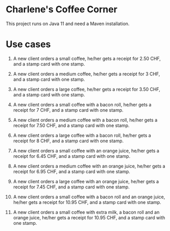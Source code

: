 # Charlene's Coffee Corner

This project runs on Java 11 and need a Maven installation.

# Use cases

1. A new client orders a small coffee, he/her gets a receipt for 2.50 CHF, and a stamp card with one stamp. 
1. A new client orders a medium coffee, he/her gets a receipt for 3 CHF, and a stamp card with one stamp. 
1. A new client orders a large coffee, he/her gets a receipt for 3.50 CHF, and a stamp card with one stamp. 
   
1. A new client orders a small coffee with a bacon roll, he/her gets a receipt for 7 CHF, and a stamp card with one stamp. 
1. A new client orders a medium coffee with a bacon roll, he/her gets a receipt for 7.50 CHF, and a stamp card with one stamp. 
1. A new client orders a large coffee with a bacon roll, he/her gets a receipt for 8 CHF, and a stamp card with one stamp. 
   
1. A new client orders a small coffee with an orange juice, he/her gets a receipt for 6.45 CHF, and a stamp card with one stamp. 
1. A new client orders a medium coffee with an orange juice, he/her gets a receipt for 6.95 CHF, and a stamp card with one stamp. 
1. A new client orders a large coffee with an orange juice, he/her gets a receipt for 7.45 CHF, and a stamp card with one stamp. 

1. A new client orders a small coffee with a bacon roll and an orange juice, he/her gets a receipt for 10.95 CHF,
   and a stamp card with one stamp.

1. A new client orders a small coffee with extra milk, a bacon roll and an orange juice, he/her gets a receipt for 10.95 CHF,
   and a stamp card with one stamp.